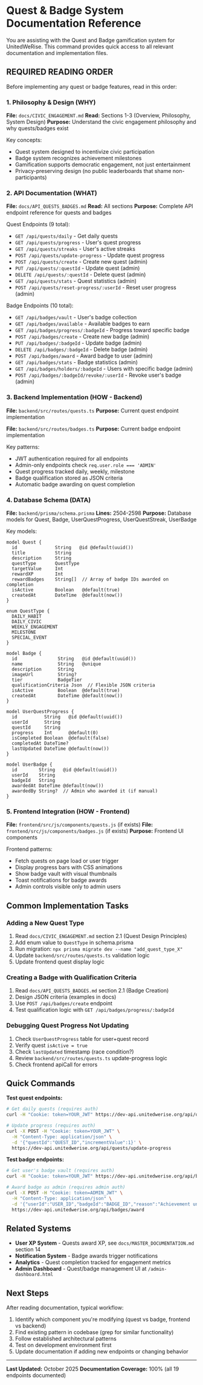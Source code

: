 # Quest & Badge System Documentation Reference

You are assisting with the Quest and Badge gamification system for UnitedWeRise. This command provides quick access to all relevant documentation and implementation files.

## REQUIRED READING ORDER

Before implementing any quest or badge features, read in this order:

### 1. Philosophy & Design (WHY)
**File:** `docs/CIVIC_ENGAGEMENT.md`
**Read:** Sections 1-3 (Overview, Philosophy, System Design)
**Purpose:** Understand the civic engagement philosophy and why quests/badges exist

Key concepts:
- Quest system designed to incentivize civic participation
- Badge system recognizes achievement milestones
- Gamification supports democratic engagement, not just entertainment
- Privacy-preserving design (no public leaderboards that shame non-participants)

### 2. API Documentation (WHAT)
**File:** `docs/API_QUESTS_BADGES.md`
**Read:** All sections
**Purpose:** Complete API endpoint reference for quests and badges

Quest Endpoints (9 total):
- `GET /api/quests/daily` - Get daily quests
- `GET /api/quests/progress` - User's quest progress
- `GET /api/quests/streaks` - User's active streaks
- `POST /api/quests/update-progress` - Update quest progress
- `POST /api/quests/create` - Create new quest (admin)
- `PUT /api/quests/:questId` - Update quest (admin)
- `DELETE /api/quests/:questId` - Delete quest (admin)
- `GET /api/quests/stats` - Quest statistics (admin)
- `POST /api/quests/reset-progress/:userId` - Reset user progress (admin)

Badge Endpoints (10 total):
- `GET /api/badges/vault` - User's badge collection
- `GET /api/badges/available` - Available badges to earn
- `GET /api/badges/progress/:badgeId` - Progress toward specific badge
- `POST /api/badges/create` - Create new badge (admin)
- `PUT /api/badges/:badgeId` - Update badge (admin)
- `DELETE /api/badges/:badgeId` - Delete badge (admin)
- `POST /api/badges/award` - Award badge to user (admin)
- `GET /api/badges/stats` - Badge statistics (admin)
- `GET /api/badges/holders/:badgeId` - Users with specific badge (admin)
- `POST /api/badges/:badgeId/revoke/:userId` - Revoke user's badge (admin)

### 3. Backend Implementation (HOW - Backend)
**File:** `backend/src/routes/quests.ts`
**Purpose:** Current quest endpoint implementation

**File:** `backend/src/routes/badges.ts`
**Purpose:** Current badge endpoint implementation

Key patterns:
- JWT authentication required for all endpoints
- Admin-only endpoints check `req.user.role === 'ADMIN'`
- Quest progress tracked daily, weekly, milestone
- Badge qualification stored as JSON criteria
- Automatic badge awarding on quest completion

### 4. Database Schema (DATA)
**File:** `backend/prisma/schema.prisma`
**Lines:** 2504-2598
**Purpose:** Database models for Quest, Badge, UserQuestProgress, UserQuestStreak, UserBadge

Key models:
```prisma
model Quest {
  id              String   @id @default(uuid())
  title           String
  description     String
  questType       QuestType
  targetValue     Int
  rewardXP        Int
  rewardBadges    String[]  // Array of badge IDs awarded on completion
  isActive        Boolean   @default(true)
  createdAt       DateTime  @default(now())
}

enum QuestType {
  DAILY_HABIT
  DAILY_CIVIC
  WEEKLY_ENGAGEMENT
  MILESTONE
  SPECIAL_EVENT
}

model Badge {
  id               String   @id @default(uuid())
  name             String   @unique
  description      String
  imageUrl         String?
  tier             BadgeTier
  qualificationCriteria Json  // Flexible JSON criteria
  isActive         Boolean  @default(true)
  createdAt        DateTime @default(now())
}

model UserQuestProgress {
  id          String   @id @default(uuid())
  userId      String
  questId     String
  progress    Int      @default(0)
  isCompleted Boolean  @default(false)
  completedAt DateTime?
  lastUpdated DateTime @default(now())
}

model UserBadge {
  id        String   @id @default(uuid())
  userId    String
  badgeId   String
  awardedAt DateTime @default(now())
  awardedBy String?  // Admin who awarded it (if manual)
}
```

### 5. Frontend Integration (HOW - Frontend)
**File:** `frontend/src/js/components/quests.js` (if exists)
**File:** `frontend/src/js/components/badges.js` (if exists)
**Purpose:** Frontend UI components

Frontend patterns:
- Fetch quests on page load or user trigger
- Display progress bars with CSS animations
- Show badge vault with visual thumbnails
- Toast notifications for badge awards
- Admin controls visible only to admin users

## Common Implementation Tasks

### Adding a New Quest Type
1. Read `docs/CIVIC_ENGAGEMENT.md` section 2.1 (Quest Design Principles)
2. Add enum value to `QuestType` in schema.prisma
3. Run migration: `npx prisma migrate dev --name "add_quest_type_X"`
4. Update `backend/src/routes/quests.ts` validation logic
5. Update frontend quest display logic

### Creating a Badge with Qualification Criteria
1. Read `docs/API_QUESTS_BADGES.md` section 2.1 (Badge Creation)
2. Design JSON criteria (examples in docs)
3. Use `POST /api/badges/create` endpoint
4. Test qualification logic with `GET /api/badges/progress/:badgeId`

### Debugging Quest Progress Not Updating
1. Check `UserQuestProgress` table for user+quest record
2. Verify quest `isActive = true`
3. Check `lastUpdated` timestamp (race condition?)
4. Review `backend/src/routes/quests.ts` update-progress logic
5. Check frontend apiCall for errors

## Quick Commands

**Test quest endpoints:**
```bash
# Get daily quests (requires auth)
curl -H "Cookie: token=YOUR_JWT" https://dev-api.unitedwerise.org/api/quests/daily

# Update progress (requires auth)
curl -X POST -H "Cookie: token=YOUR_JWT" \
  -H "Content-Type: application/json" \
  -d '{"questId":"QUEST_ID","incrementValue":1}' \
  https://dev-api.unitedwerise.org/api/quests/update-progress
```

**Test badge endpoints:**
```bash
# Get user's badge vault (requires auth)
curl -H "Cookie: token=YOUR_JWT" https://dev-api.unitedwerise.org/api/badges/vault

# Award badge as admin (requires admin auth)
curl -X POST -H "Cookie: token=ADMIN_JWT" \
  -H "Content-Type: application/json" \
  -d '{"userId":"USER_ID","badgeId":"BADGE_ID","reason":"Achievement unlocked"}' \
  https://dev-api.unitedwerise.org/api/badges/award
```

## Related Systems

- **User XP System** - Quests award XP, see `docs/MASTER_DOCUMENTATION.md` section 14
- **Notification System** - Badge awards trigger notifications
- **Analytics** - Quest completion tracked for engagement metrics
- **Admin Dashboard** - Quest/badge management UI at `/admin-dashboard.html`

## Next Steps

After reading documentation, typical workflow:
1. Identify which component you're modifying (quest vs badge, frontend vs backend)
2. Find existing pattern in codebase (grep for similar functionality)
3. Follow established architectural patterns
4. Test on development environment first
5. Update documentation if adding new endpoints or changing behavior

---

**Last Updated:** October 2025
**Documentation Coverage:** 100% (all 19 endpoints documented)
